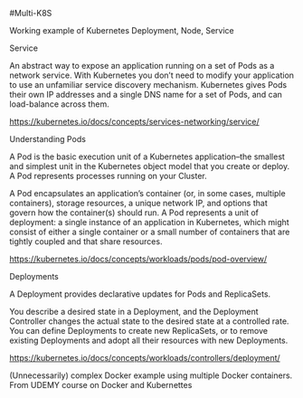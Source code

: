 #Multi-K8S

Working example of Kubernetes Deployment, Node, Service

Service

An abstract way to expose an application running on a set of Pods as a network service.
With Kubernetes you don’t need to modify your application to use an unfamiliar service discovery mechanism. Kubernetes gives Pods their own IP addresses and a single DNS name for a set of Pods, and can load-balance across them.

https://kubernetes.io/docs/concepts/services-networking/service/

Understanding Pods

A Pod is the basic execution unit of a Kubernetes application–the smallest and simplest unit in the Kubernetes object model that you create or deploy. A Pod represents processes running on your Cluster.

A Pod encapsulates an application’s container (or, in some cases, multiple containers), storage resources, a unique network IP, and options that govern how the container(s) should run. A Pod represents a unit of deployment: a single instance of an application in Kubernetes, which might consist of either a single container or a small number of containers that are tightly coupled and that share resources.

https://kubernetes.io/docs/concepts/workloads/pods/pod-overview/

Deployments

A Deployment provides declarative updates for Pods and ReplicaSets.

You describe a desired state in a Deployment, and the Deployment Controller changes the actual state to the desired state at a controlled rate. You can define Deployments to create new ReplicaSets, or to remove existing Deployments and adopt all their resources with new Deployments.

https://kubernetes.io/docs/concepts/workloads/controllers/deployment/

(Unnecessarily) complex Docker example using multiple Docker containers. From UDEMY course on Docker and Kubernettes
